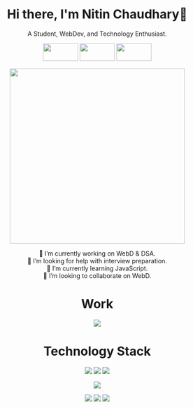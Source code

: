 <h1 align="center"> 
Hi there, I'm Nitin Chaudhary👋
</h1>
<p align="center">
A Student, WebDev, and Technology Enthusiast.
</p>

<p align="center" >
<a href="https://www.linkedin.com/in/nitin-chaudhary-667633188/"><img src="https://img.shields.io/badge/LinkedIn-0077B5?style=for-the-badge&logo=linkedin&logoColor=white" width="80px" height="40px"></a>
<a href="https://twitter.com/nitin_io"><img src="https://img.shields.io/badge/Twitter-1DA1F2?style=for-the-badge&logo=twitter&logoColor=white" width="80px" height="40px"></a>
<a href="https://t.me/IAmRoot_user"><img src="https://img.shields.io/badge/Telegram-2CA5E0?style=for-the-badge&logo=telegram&logoColor=white" width="80px" height="40px"></a>
</p>

<p align="center">
<img src="https://github-readme-stats.vercel.app/api?username=nitin-io&show_icons=true&count_private=true&theme=dark" width="400" />
</p>

<p align="center">
🔭 I’m currently working on WebD & DSA. <br>
🤔 I’m looking for help with interview preparation. <br>
🌱 I’m currently learning JavaScript. <br>
👯 I’m looking to collaborate on WebD. <br>
</p>

<h1 align="center">Work</h1>

<p align="center">
    <a href="https://nitin-io.github.io/">
    <img src="https://img.shields.io/badge/GitHub%20Pages-222222?style=for-the-badge&logo=GitHub%20Pages&logoColor=white" />
    </a>
</p>

<h1 align="center">Technology Stack</h1>

<p align="center">

<img src="https://img.shields.io/badge/HTML5-E34F26?style=for-the-badge&logo=html5&logoColor=white">

<img src="https://img.shields.io/badge/CSS3-1572B6?style=for-the-badge&logo=css3&logoColor=white">

<img src="https://img.shields.io/badge/JavaScript-323330?style=for-the-badge&logo=javascript&logoColor=F7DF1E">


</p>

<p align="center"> 

<img src="https://img.shields.io/badge/Bootstrap-563D7C?style=for-the-badge&logo=bootstrap&logoColor=white">

</p>

<p align="center"> 

<img src="https://img.shields.io/badge/Arch_Linux-1793D1?style=for-the-badge&logo=arch-linux&logoColor=white">
<img src="https://img.shields.io/badge/Windows-0078D6?style=for-the-badge&logo=windows&logoColor=white">
<img src="https://img.shields.io/badge/GIT-E44C30?style=for-the-badge&logo=git&logoColor=white">

</p>